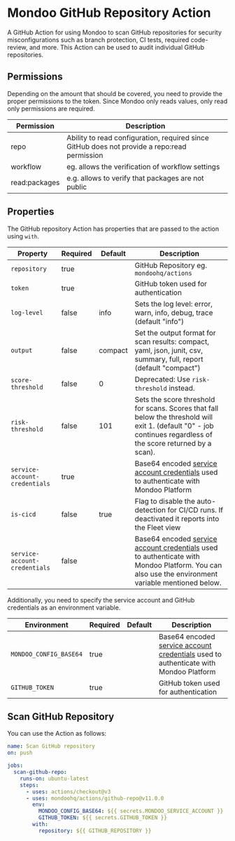 # Mondoo GitHub Repository Action

A GitHub Action for using Mondoo to scan GitHub repositories for security misconfigurations such as branch protection, CI tests, required code-review, and more. This Action can be used to audit individual GitHub repositories.

## Permissions

Depending on the amount that should be covered, you need to provide the proper permissions to the token. Since Mondoo only reads values, only read only permissions are required.

| Permission    | Description                                                                                  |
| ------------- | -------------------------------------------------------------------------------------------- |
| repo          | Ability to read configuration, required since GitHub does not provide a repo:read permission |
| workflow      | eg. allows the verification of workflow settings                                             |
| read:packages | e.g. allows to verify that packages are not public                                           |

## Properties

The GitHub repository Action has properties that are passed to the action using `with`.

| Property                      | Required | Default | Description                                                                                                                                                                                                            |
| ----------------------------- | -------- | ------- | ---------------------------------------------------------------------------------------------------------------------------------------------------------------------------------------------------------------------- |
| `repository`                  | true     |         | GitHub Repository eg. `mondoohq/actions`                                                                                                                                                                               |
| `token`                       | true     |         | GitHub token used for authentication                                                                                                                                                                                   |
| `log-level`                   | false    | info    | Sets the log level: error, warn, info, debug, trace (default "info")                                                                                                                                                   |
| `output`                      | false    | compact | Set the output format for scan results: compact, yaml, json, junit, csv, summary, full, report (default "compact")                                                                                                     |
| `score-threshold`             | false    | 0       | Deprecated: Use `risk-threshold` instead.                                                                                                                                                                              |
| `risk-threshold`              | false    | 101     | Sets the score threshold for scans. Scores that fall below the threshold will exit 1. (default "0" - job continues regardless of the score returned by a scan).                                                        |
| `service-account-credentials` | true     |         | Base64 encoded [service account credentials](https://mondoo.com/docs/platform/maintain/access/service_accounts/) used to authenticate with Mondoo Platform                                                             |
| `is-cicd`                     | false    | true    | Flag to disable the auto-detection for CI/CD runs. If deactivated it reports into the Fleet view                                                                                                                       |
| `service-account-credentials` | false    |         | Base64 encoded [service account credentials](https://mondoo.com/docs/platform/maintain/access/service_accounts/) used to authenticate with Mondoo Platform. You can also use the environment variable mentioned below. |

Additionally, you need to specify the service account and GitHub credentials as an environment variable.

| Environment            | Required | Default | Description                                                                                                                                                |
| ---------------------- | -------- | ------- | ---------------------------------------------------------------------------------------------------------------------------------------------------------- |
| `MONDOO_CONFIG_BASE64` | true     |         | Base64 encoded [service account credentials](https://mondoo.com/docs/platform/maintain/access/service_accounts/) used to authenticate with Mondoo Platform |
| `GITHUB_TOKEN`         | true     |         | GitHub token used for authentication                                                                                                                       |

## Scan GitHub Repository

You can use the Action as follows:

```yaml
name: Scan GitHub repository
on: push

jobs:
  scan-github-repo:
    runs-on: ubuntu-latest
    steps:
      - uses: actions/checkout@v3
      - uses: mondoohq/actions/github-repo@v11.0.0
        env:
          MONDOO_CONFIG_BASE64: ${{ secrets.MONDOO_SERVICE_ACCOUNT }}
          GITHUB_TOKEN: ${{ secrets.GITHUB_TOKEN }}
        with:
          repository: ${{ GITHUB_REPOSITORY }}
```
